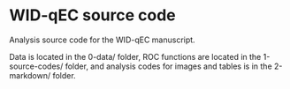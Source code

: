 # WID-qEC source code

Analysis source code for the WID-qEC manuscript.

Data is located in the 0-data/ folder, ROC functions are located in the 1-source-codes/ folder, and analysis codes for images and tables is in the 2-markdown/ folder.